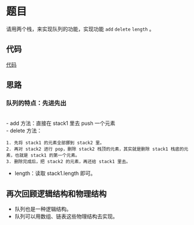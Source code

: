 # 题目

请用两个栈，来实现队列的功能，实现功能 `add` `delete` `length` 。

## 代码

[代码](https://github.com/shuibuzhuo/algorithm-project/blob/master/src/algorithm/03_two-stacks-one-queue/two-stacks-one-queue.ts)

## 思路

### 队列的特点：先进先出

  <br>
- add 方法：直接在 stack1 里去 push 一个元素<br>
- delete 方法：

```
1. 先将 stack1 的元素全部挪到 stack2 里。
2. 再对 stack2 进行 pop，删除 stack2 栈顶的元素，其实就是删除 stack1 栈底的元素，也就是 stack1 的第一个元素。
3. 删除完成后，把 stack2 的元素，再还给 stack1 里去。
```

- length：读取 stack1.length 即可。

## 再次回顾逻辑结构和物理结构

- 队列也是一种逻辑结构。
- 队列可以用数组、链表这些物理结构去实现。
